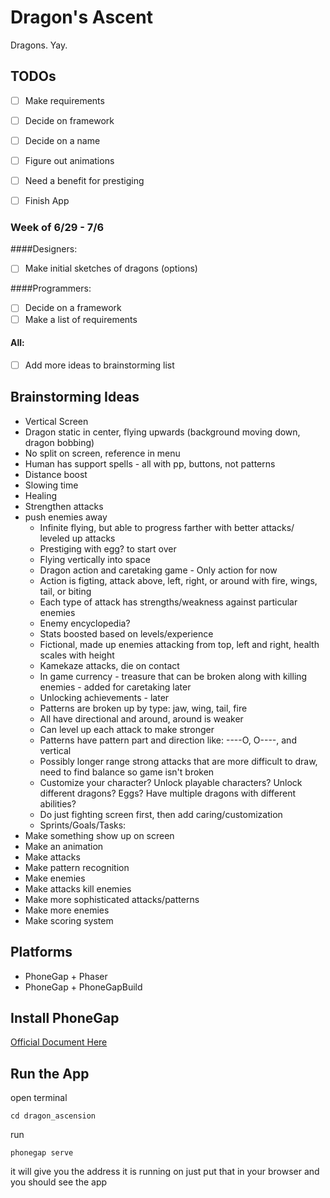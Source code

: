 # Dragon's Ascent
Dragons. Yay.

## TODOs
  - [ ] Make requirements  
  - [ ] Decide on framework  
  - [ ] Decide on a name 
  - [ ] Figure out animations
  - [ ] Need a benefit for prestiging
  - [ ] Finish App  
 
 
### Week of 6/29 - 7/6


####Designers:   
 - [ ] Make initial sketches of dragons (options) 
 
####Programmers:   
 - [ ] Decide on a framework 
 - [ ] Make a list of requirements  
 
#### All:  
 - [ ] Add more ideas to brainstorming list
 
 
## Brainstorming Ideas
  - Vertical Screen
  - Dragon static in center, flying upwards (background moving down, dragon bobbing)
  - No split on screen, reference in menu
  - Human has support spells - all with pp, buttons, not patterns
- Distance boost
- Slowing time
- Healing
- Strengthen attacks
- push enemies away
  - Infinite flying, but able to progress farther with better attacks/ leveled up attacks
  - Prestiging with egg? to start over
  - Flying vertically into space
  - Dragon action and caretaking game - Only action for now
  - Action is figting, attack above, left, right, or around with fire, wings, tail, or biting
  - Each type of attack has strengths/weakness against particular enemies
  - Enemy encyclopedia?
  - Stats boosted based on levels/experience
  - Fictional, made up enemies attacking from top, left and right, health scales with height
  - Kamekaze attacks, die on contact
  - In game currency - treasure that can be broken along with killing enemies - added for caretaking later
  - Unlocking achievements - later
  - Patterns are broken up by type: jaw, wing, tail, fire
  - All have directional and around, around is weaker
  - Can level up each attack to make stronger
  - Patterns have pattern part and direction like: ----O, O----, and vertical
  - Possibly longer range strong attacks that are more difficult to draw, need to find balance so game isn't broken
  - Customize your character? Unlock playable characters? Unlock different dragons? Eggs? Have multiple dragons with different abilities?
  - Do just fighting screen first, then add caring/customization
  - Sprints/Goals/Tasks:
- Make something show up on screen
- Make an animation
- Make attacks
- Make pattern recognition
- Make enemies
- Make attacks kill enemies
- Make more sophisticated attacks/patterns
- Make more enemies
- Make scoring system

## Platforms 
 - PhoneGap + Phaser
 - PhoneGap + PhoneGapBuild
 
## Install PhoneGap
[Official Document Here](http://docs.phonegap.com/getting-started/1-install-phonegap/cli)

## Run the App
 open terminal
 
 `` cd dragon_ascension ``
 
 run
 
 `` phonegap serve ``
 
 it will give you the address it is running on
 just put that in your browser and you should see the app
